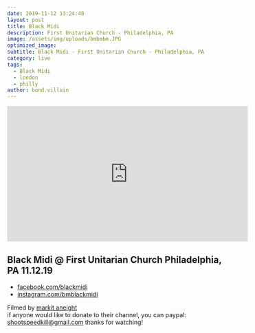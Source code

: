 ```yaml
---
date: 2019-11-12 13:24:49
layout: post
title: Black Midi
description: First Unitarian Church - Philadelphia, PA
image: /assets/img/uploads/bmbmbm.JPG
optimized_image:
subtitle: Black Midi - First Unitarian Church - Philadelphia, PA
category: live
tags:
  - Black Midi
  - london
  - philly
author: bond.villain
---
```

<iframe width="560" height="315" src="https://www.youtube.com/embed/gFZlyCqAV48" frameborder="0" allow="accelerometer; autoplay; clipboard-write; encrypted-media; gyroscope; picture-in-picture" allowfullscreen></iframe>

## Black Midi @ First Unitarian Church Philadelphia, PA 11.12.19

- [facebook.com/blackmidi](https://www.facebook.com/blackmidi/)
- [instagram.com/bmblackmidi](https://www.instagram.com/bmblackmidi/)

Filmed by [markit aneight](https://www.youtube.com/channel/UCPYSi2s828fCRgIx1xiCoaA/featured)<br>
if anyone would like to donate to their channel, you can paypal: shootspeedkill@gmail.com
thanks for watching!
